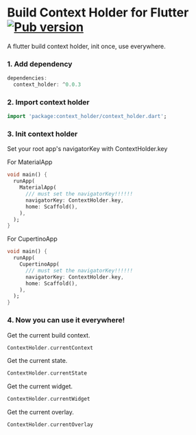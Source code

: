 # Build Context Holder for Flutter [![Pub version](https://img.shields.io/pub/v/context_holder.svg)](https://pub.dev/packages/context_holder)

A flutter build context holder, init once, use everywhere.

### 1. Add dependency

```dart
dependencies:
  context_holder: ^0.0.3
```

### 2. Import context holder

```dart
import 'package:context_holder/context_holder.dart';
```

### 3. Init context holder

Set your root app's navigatorKey with ContextHolder.key

For MaterialApp
```dart
void main() {
  runApp(
    MaterialApp(
      /// must set the navigatorKey!!!!!!
      navigatorKey: ContextHolder.key,
      home: Scaffold(),
    ),
  );
}
```

For CupertinoApp
```dart
void main() {
  runApp(
    CupertinoApp(
      /// must set the navigatorKey!!!!!!
      navigatorKey: ContextHolder.key,
      home: Scaffold(),
    ),
  );
}
```

### 4. Now you can use it everywhere!

Get the current build context.
```dart
ContextHolder.currentContext
```

Get the current state.
```dart
ContextHolder.currentState
```

Get the current widget.
```dart
ContextHolder.currentWidget
```

Get the current overlay.
```dart
ContextHolder.currentOverlay
```